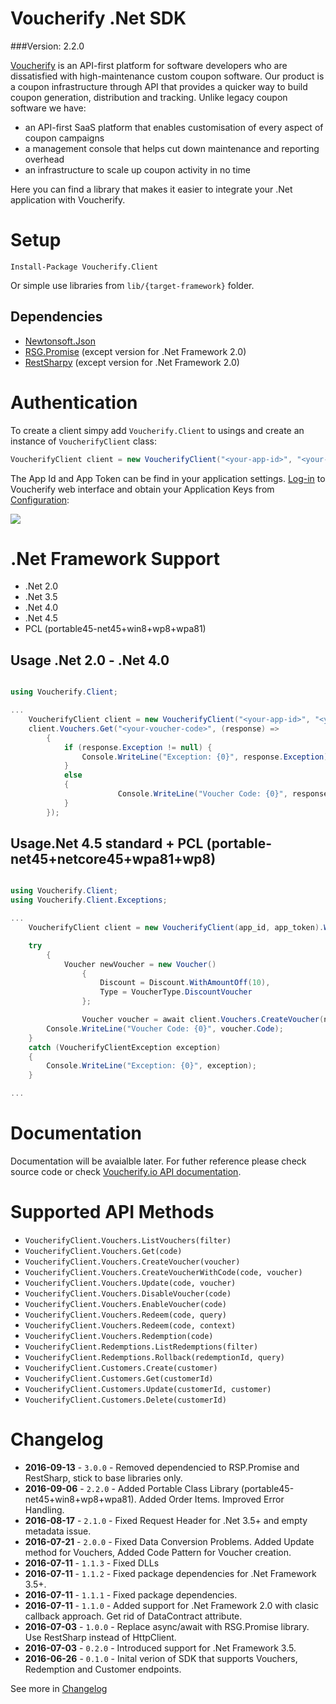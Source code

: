 Voucherify .Net SDK
===

###Version: 2.2.0

[Voucherify](http://voucherify.io?utm_source=github&utm_medium=sdk&utm_campaign=acq) is an API-first platform for software developers who are dissatisfied with high-maintenance custom coupon software. Our product is a coupon infrastructure through API that provides a quicker way to build coupon generation, distribution and tracking. Unlike legacy coupon software we have:

* an API-first SaaS platform that enables customisation of every aspect of coupon campaigns
* a management console that helps cut down maintenance and reporting overhead
* an infrastructure to scale up coupon activity in no time

Here you can find a library that makes it easier to integrate your .Net application with Voucherify.

Setup
=====

```
Install-Package Voucherify.Client
```

Or simple use libraries from `lib/{target-framework}` folder.

Dependencies
---

* [Newtonsoft.Json](https://www.nuget.org/packages/Newtonsoft.Json/) 
* [RSG.Promise](https://www.nuget.org/packages/RSG.Promise/) (except version for .Net Framework 2.0)
* [RestSharpy](https://www.nuget.org/packages/RestSharp/) (except version for .Net Framework 2.0)

Authentication
===

To create a client simpy add `Voucherify.Client` to usings and create an instance of `VoucherifyClient` class:

```cs
VoucherifyClient client = new VoucherifyClient("<your-app-id>", "<your-app-token>");
```

The App Id and App Token can be find in your application settings. [Log-in](http://app.voucherify.io/#/login) to Voucherify web interface and obtain your Application Keys from [Configuration](https://app.voucherify.io/#/app/configuration):

![](https://www.filepicker.io/api/file/WKYkl2bSAWKHccEN9tEG)

.Net Framework Support
===

* .Net 2.0
* .Net 3.5
* .Net 4.0
* .Net 4.5
* PCL (portable45-net45+win8+wp8+wpa81)

Usage .Net 2.0 - .Net 4.0
---

```cs

using Voucherify.Client;

...
	VoucherifyClient client = new VoucherifyClient("<your-app-id>", "<your-app-token>").WithSSL();
	client.Vouchers.Get("<your-voucher-code>", (response) => 
		{
			if (response.Exception != null) {
				Console.WriteLine("Exception: {0}", response.Exception);
			} 
			else
			{
                		Console.WriteLine("Voucher Code: {0}", response.Result.Code);
			}
		});
```


Usage.Net 4.5 standard + PCL (portable-net45+netcore45+wpa81+wp8)
---

```cs

using Voucherify.Client;
using Voucherify.Client.Exceptions;

...
	VoucherifyClient client = new VoucherifyClient(app_id, app_token).WithSSL();

	try
        {
        	Voucher newVoucher = new Voucher()
                {
                    Discount = Discount.WithAmountOff(10),
                    Type = VoucherType.DiscountVoucher
                };

                Voucher voucher = await client.Vouchers.CreateVoucher(newVoucher);
		Console.WriteLine("Voucher Code: {0}", voucher.Code);	
	}
	catch (VoucherifyClientException exception)
	{
		Console.WriteLine("Exception: {0}", exception);	
	}

...

```

Documentation
===

Documentation will be avaialble later. For futher reference please check source code or check [Voucherify.io API documentation](https://voucherify.readme.io/).

Supported API Methods
===

- `VoucherifyClient.Vouchers.ListVouchers(filter)`
- `VoucherifyClient.Vouchers.Get(code)`
- `VoucherifyClient.Vouchers.CreateVoucher(voucher)`
- `VoucherifyClient.Vouchers.CreateVoucherWithCode(code, voucher)`
- `VoucherifyClient.Vouchers.Update(code, voucher)`
- `VoucherifyClient.Vouchers.DisableVoucher(code)`
- `VoucherifyClient.Vouchers.EnableVoucher(code)`
- `VoucherifyClient.Vouchers.Redeem(code, query)`
- `VoucherifyClient.Vouchers.Redeem(code, context)`
- `VoucherifyClient.Vouchers.Redemption(code)`
- `VoucherifyClient.Redemptions.ListRedemptions(filter)`
- `VoucherifyClient.Redemptions.Rollback(redemptionId, query)`
- `VoucherifyClient.Customers.Create(customer)`
- `VoucherifyClient.Customers.Get(customerId)`
- `VoucherifyClient.Customers.Update(customerId, customer)`
- `VoucherifyClient.Customers.Delete(customerId)`

Changelog
===

- **2016-09-13** - `3.0.0` - Removed dependencied to RSP.Promise and RestSharp, stick to base libraries only.
- **2016-09-06** - `2.2.0` - Added Portable Class Library (portable45-net45+win8+wp8+wpa81). Added Order Items. Improved Error Handling.
- **2016-08-17** - `2.1.0` - Fixed Request Header for .Net 3.5+ and empty metadata issue.
- **2016-07-21** - `2.0.0` - Fixed Data Conversion Problems. Added Update method for Vouchers, Added Code Pattern for Voucher creation.
- **2016-07-11** - `1.1.3` - Fixed DLLs
- **2016-07-11** - `1.1.2` - Fixed package dependencies for .Net Framework 3.5+.
- **2016-07-11** - `1.1.1` - Fixed package dependencies.
- **2016-07-11** - `1.1.0` - Added support for .Net Framework 2.0 with clasic callback approach. Get rid of DataContract attribute.
- **2016-07-03** - `1.0.0` - Replace async/await with RSG.Promise library. Use RestSharp instead of HttpClient.
- **2016-07-03** - `0.2.0` - Introduced support for .Net Framework 3.5.
- **2016-06-26** - `0.1.0` - Inital verion of SDK that supports Vouchers, Redemption and Customer endpoints.

See more in [Changelog](changelog.md)
